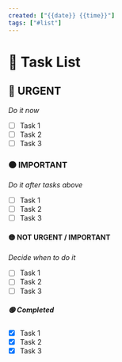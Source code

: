 ```yaml
---
created: ["{{date}} {{time}}"]
tags: ["#list"]
---
```

# 💠 Task List
## 🔴 URGENT
*Do it now*
- [ ] Task 1
- [ ] Task 2
- [ ] Task 3 
### 🟠 IMPORTANT 
*Do it after tasks above*
- [ ] Task 1
- [ ] Task 2
- [ ] Task 3 
#### 🟡 NOT URGENT / IMPORTANT
*Decide when to do it* 
- [ ] Task 1
- [ ] Task 2
- [ ] Task 3 
##### 🟢 Completed 
- [x] Task 1
- [x] Task 2
- [x] Task 3 